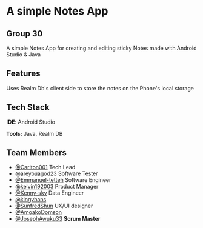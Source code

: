 
# A simple Notes App 
## Group 30 

A simple Notes App for creating and editing sticky Notes made with Android Studio & Java


## Features
Uses Realm Db's client side to store the notes on the Phone's local storage


## Tech Stack

**IDE**: Android Studio

**Tools:**  Java, Realm DB



## Team Members

- [@Carlton001](https://github.com/Carlton001) Tech Lead
- [@areyouagod23](https://github.com/areyouagod23) Software Tester
- [@Emmanuel-tetteh]() Software Engineer
- [@kelvin192003](https://github.com/kelvin192003) Product Manager
- [@Kenny-skv](https://github.com/Kenny-skv) Data Engineer
- [@kingvhans](https://github.com/kingvhans)
- [@SunfredShun](https://github.com/SunfredShun) UX/UI designer
- [@AmoakoDomson](https://github.com/AmoakoDomson) 
- [@JosephAwuku33](https://github.com/JosephAwuku33) **Scrum Master**


